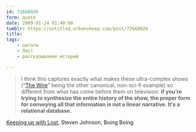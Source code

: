 ```yaml
---
id: 72668026
form: quote
date: 2009-01-24 01:40:00
tumblr: https://untitled.urbansheep.com/post/72668026
title: 
tags:
    - цитаты
    - Лост
    - рассказывание историй

---
```


<blockquote>
I think this captures exactly what makes these ultra-complex shows (“<a href="http://thewire.wikia.com/wiki/The_Wire_on_HBO">The Wire</a>” being the other canonical, non-sci-fi example) so different from what has come before them on television: <strong>if you&rsquo;re trying to synthesize the entire history of the show, the proper form for conveying all that information is not a linear narrative. It&rsquo;s a relational database.</strong>
</blockquote>

<a href="http://www.boingboing.net/2009/01/21/keeping-up-with-lost.html">Keeping up with Lost</a>, Steven Johnson, Boing Boing
